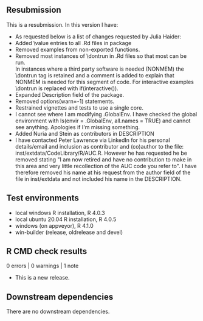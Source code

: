 ## Resubmission
This is a resubmission. In this version I have:

* As requested below is a list of changes requested by Julia Haider:
* Added \value entries to all .Rd files in package
* Removed examples from non-exported functions.
* Removed most instances of \dontrun in .Rd files so that most can be run.  
  In instances where a third party software is needed (NONMEM) the \dontrun tag 
  is retained and a comment is added to explain that NONMEM is needed for this 
  segment of code.  For interactive examples \dontrun is replaced with 
  if(interactive()).
* Expanded Description field of the package.
* Removed options(warn=-1) statements.
* Restrained vignettes and tests to use a single core.
* I cannot see where I am modifying .GlobalEnv. I have checked the global 
  environment with ls(envir = .GlobalEnv, all.names = TRUE) and cannot see
  anything. Apologies if I'm missing something.
* Added Nuria and Stein as contributors in DESCRIPTION
* I have contacted Peter Lawrence via LinkedIn for his personal details/email
  and inclusion as contributor and (co)author to the file: 
  inst/extdata/CodeLibrary/R/AUC.R. However he has requested he be removed 
  stating "I am now retired and have no contribution to make in this area and
  very little recollection of the AUC code you refer to". I have therefore
  removed his name at his request from the author field of the file in 
  inst/extdata and not included his name in the DESCRIPTION.
  

## Test environments
* local windows R installation, R 4.0.3
* local ubuntu 20.04 R installation, R 4.0.5
* windows (on appveyor), R 4.1.0
* win-builder (release, oldrelease and devel)

## R CMD check results

0 errors | 0 warnings | 1 note

* This is a new release.

## Downstream dependencies

There are no downstream dependencies.
